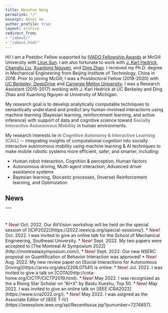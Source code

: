 ```yaml
---
title: Wenshuo Wang
permalink: "/"
excerpt: About me
author_profile: true
layout: archive
redirect_from:
- "/about/"
- "/about.html"
---
```


Hi! I am a Postdoc Fellow supported by [IVADO Fellowship Awards](https://ivado.ca/en/spotlight-on-our-academic-community/?programmes=postdoctoral-research-funding) at McGill University with [Lijun Sun](https://www.mcgill.ca/civil/lijun-sun). I am also fortunate to work with [J. Karl Hedrick](https://senate.universityofcalifornia.edu/in-memoriam/files/karl-hedrick.html), [Changliu Liu](http://icontrol.ri.cmu.edu/), [Xuanlong Nguyen](http://dept.stat.lsa.umich.edu/~xuanlong/), and [Ding Zhao](https://safeai-lab.github.io/). I received my Ph.D. degree in Mechanical Engineering from Beijing Institute of Technology, China in 2018. Prior to joining McGill, I was a Postdoctoral Fellow (2018-2020) with [UC Berkeley, DeepDrive](https://deepdrive.berkeley.edu/) and [Carnegie Mellon University](https://www.meche.engineering.cmu.edu/). I was a Research Assistant (2015-2017) working with J. Karl Hedrick at UC Berkeley and Ding Zhao and Xuanlong Nguyen at University of Michigan. 
<!-- My research lies in the intersection of Bayesian learning, reinforcement learning, optimization, and their applications to AI-based agents. -->


My research goal is to develop analytically computable techniques to semantically understand and predict any human-involved interactions using machine learning (Bayesian learning, reinforcement learning, and active inference) with support of data and cognitive science toward <span style="color:gray"> **Socially Interactive Autonomous Mobility** </span> in human environments.

My research interests lie in <span style="color:gray"> **Cognitive Autonomy & Interactive Learning (CAIL)** </span> -- integrating insights of computational cognition into socially interactive autonomous mobility using machine learning & AI techniques to make mobile robotic systems more efficient, safer, and smarter, including:

* Human robot interaction, Cognition & perception, Human factors 
* Autonomous driving, Multi-agent interaction, Advanced driver assistance systems 
* Bayesian learning, Stocastic processes, (Inverse) Reinforcement learning, and Optimization

## News 
<table style="width:100%">
  <thead>
    <tr>
      <th width="100%">&nbsp;</th>
    </tr>
  </thead>
</table>
* <span style="color:darkred"> New! </span> Oct. 2022. Our AVVision workshop will be held on the special session of [ICIP2022](https://2022.ieeeicip.org/special-sessions/).
* <span style="color:darkred"> New! </span> Oct. 2022. I was invited to give an online talk for the School of Mechanical Engineering, Southeast University.
* <span style="color:darkred"> New! </span> Sept. 2022. My two papers were accepted to [The Montreal AI Symposium 2022](http://montrealaisymposium.com/). 
* <span style="color:darkred"> New! </span> Sept. 2022. Our new NSERC propsoal on Quantification of Behavior Interaction was approved! 
* <span style="color:darkred"> New! </span> Aug. 2022. My new review paper on [Social Interactions for Autonomous Driving](https://arxiv.org/abs/2208.07541) is online. 
* <span style="color:darkred"> New! </span> Jul. 2022. I was invited to give a talk on [COTA](http://cota-home.org/CICTP/CICTP2019.html).
* <span style="color:darkred"> New! </span> May 2022. I was recognized as the a Rising Star Scholar on “AI+X” by Baidu Xueshu, Top 50. 
* <span style="color:darkred"> New! </span> May 2022. I was invited to give an online talk on [IEEE ICRA2022](https://www.icra2022.org/). 
* <span style="color:darkred"> New! </span> May 2022. I was asigned as the Associate Editor of [IEEE T-IV](https://ieeexplore.ieee.org/xpl/RecentIssue.jsp?punumber=7274857).




<!-- <dl>
  <dt> <strong>Instructor</strong></dt>
  <dd> - CEE 412/CET 522: Transportation Data Management and Visualization -- Winter 2021</dd>
  <dd> &nbsp;&nbsp;&nbsp;&nbsp; - 44 undergrads and grads; rating: 4.1/5.0 </dd>
  <dd> - <a href="https://zhiyongcui.com/CEE412_CET522/">CEE 412/CET 522: Transportation Data Management and Visualization</a> -- Winter 2020 [<a href="https://zhiyongcui.com/CEE412_CET522/docs/gallery/">Gallery</a>] (<span style="color:darkred;">CEE Department Chair's Award</span>)</dd>
  <dd> &nbsp;&nbsp;&nbsp;&nbsp; - 50 undergrads and grads; rating: 4.1/5.0 </dd>
  <dt> <strong>Guest Lecture</strong></dt>
  <dd> - CEE 412/CET 512: Transportation Data Management -- Winter 2019</dd>
  <dd> - Engineering Discovery Days, University of Washington -- Spring 2017, 2018, 2019</dd>
  <dt> <strong>Teach Assistant</strong></dt>
  <dd> - CEE 412 / CET 512: Transportation Data Management, UW, Winter 2019</dd>
</dl> -->
<!-- <ul>
  <li><a href="https://zhiyongcui.com/CEE412_CET522/">CEE 412/CET 522: Transportation Data Management and Visualization</a> -- Winter 2020 (Instructor)[<a href="https://zhiyongcui.com/CEE412_CET522/">Gallery</a>]</li>
</ul>
 -->